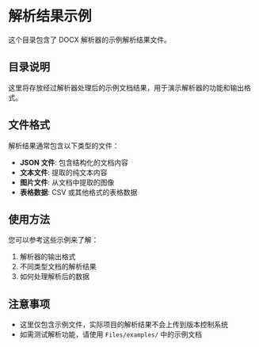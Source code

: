 # 解析结果示例

这个目录包含了 DOCX 解析器的示例解析结果文件。

## 目录说明

这里将存放经过解析器处理后的示例文档结果，用于演示解析器的功能和输出格式。

## 文件格式

解析结果通常包含以下类型的文件：
- **JSON 文件**: 包含结构化的文档内容
- **文本文件**: 提取的纯文本内容
- **图片文件**: 从文档中提取的图像
- **表格数据**: CSV 或其他格式的表格数据

## 使用方法

您可以参考这些示例来了解：
1. 解析器的输出格式
2. 不同类型文档的解析结果
3. 如何处理解析后的数据

## 注意事项

- 这里仅包含示例文件，实际项目的解析结果不会上传到版本控制系统
- 如需测试解析功能，请使用 `Files/examples/` 中的示例文档
